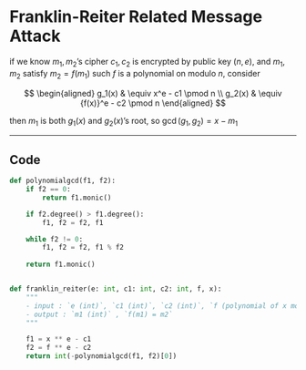 # Franklin-Reiter Related Message Attack

if we know $m_1, m_2$’s cipher $c_1, c_2$ is encrypted by public key $(n,e)$, and $m_1, m_2$ satisfy $m_2 = f(m_1)$ such $f$ is a polynomial on modulo $n$, consider

$$
\begin{aligned}
g_1(x) & \equiv x^e - c1 \pmod n \\
g_2(x) & \equiv {f(x)}^e - c2 \pmod n
\end{aligned}
$$

then $m_1$ is both $g_1(x)$ and $g_2(x)$’s root, so $\operatorname{gcd}(g_1,g_2) = x - m_1$


---
## Code

```python
def polynomialgcd(f1, f2):
    if f2 == 0:
        return f1.monic()

    if f2.degree() > f1.degree():
        f1, f2 = f2, f1

    while f2 != 0:
        f1, f2 = f2, f1 % f2
    
    return f1.monic()


def franklin_reiter(e: int, c1: int, c2: int, f, x):
    """
    - input : `e (int)`, `c1 (int)`, `c2 (int)`, `f (polynomial of x mod n)`, `x (symbol of polynomial mod n)`
    - output : `m1 (int)` , `f(m1) = m2`
    """

    f1 = x ** e - c1
    f2 = f ** e - c2
    return int(-polynomialgcd(f1, f2)[0])
```
